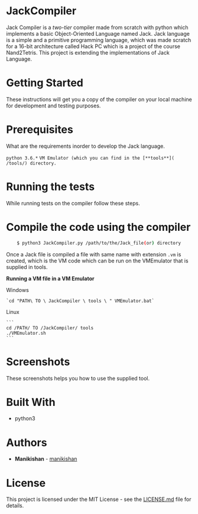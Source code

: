 # JackCompiler
  Jack Compiler is a *two-tier* compiler made from scratch with python which implements a basic Object-Oriented Language named Jack. Jack language is a simple and a primitive programming language, which was made scratch for a 16-bit architecture called Hack PC which is a project of the course Nand2Tetris. This project is extending the implementations of Jack Language.

# Getting Started
  These instructions will get you a copy of the compiler on your local machine for development and testing purposes.

# Prerequisites
  What are the requirements inorder to develop the Jack language.

`python 3.6.*`
`VM Emulator (which you can find in the [**tools**]( /tools/) directory.`

# Running the tests

  While running tests on the compiler follow these steps.

# Compile the code using the compiler

  ``` bash
      $ python3 JackCompiler.py /path/to/the/Jack_file(or) directory
  ```

  Once a Jack file is compiled a file with same name with extension `.vm` is created, which is the VM code
  which can be run on the VMEmulator that is supplied in tools.
  
  **Running a VM file in a VM Emulator**
  
   Windows
  
    `cd "PATH\ TO \ JackCompiler \ tools \ " VMEmulator.bat`
  
   Linux
  
    ```
    cd /PATH/ TO /JackCompiler/ tools
    ./VMEmulator.sh
    ```
  # Screenshots
   These screenshots helps you how to use the supplied tool.
  
 # Built With
   - python3
   
 # Authors 
  - **Manikishan** - [manikishan](https://githib.com/manikishan)
  
 # License
 This project is licensed under the MIT License - see the [LICENSE.md](/LICENSE.md) file for details.
 
 
